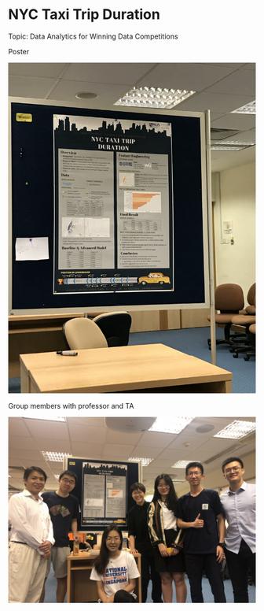 # NYC Taxi Trip Duration

Topic: Data Analytics for Winning Data Competitions

Poster

![image](https://github.com/ZhitongXu/NUS/blob/main/Summer%20Workshop%202019/NYC%20Taxi%20Trip%20Duration/poster.jpg)

Group members with professor and TA

![image](https://github.com/ZhitongXu/NUS/blob/main/Summer%20Workshop%202019/NYC%20Taxi%20Trip%20Duration/Group2.jpg)

